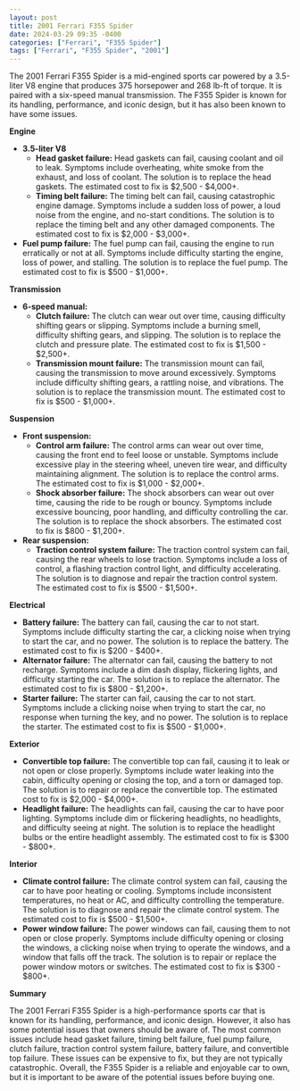 ```yaml
---
layout: post
title: 2001 Ferrari F355 Spider
date: 2024-03-29 09:35 -0400
categories: ["Ferrari", "F355 Spider"]
tags: ["Ferrari", "F355 Spider", "2001"]
---
```

The 2001 Ferrari F355 Spider is a mid-engined sports car powered by a 3.5-liter V8 engine that produces 375 horsepower and 268 lb-ft of torque. It is paired with a six-speed manual transmission. The F355 Spider is known for its handling, performance, and iconic design, but it has also been known to have some issues.

**Engine**

* **3.5-liter V8**
    * **Head gasket failure:** Head gaskets can fail, causing coolant and oil to leak. Symptoms include overheating, white smoke from the exhaust, and loss of coolant. The solution is to replace the head gaskets. The estimated cost to fix is $2,500 - $4,000+.
    * **Timing belt failure:** The timing belt can fail, causing catastrophic engine damage. Symptoms include a sudden loss of power, a loud noise from the engine, and no-start conditions. The solution is to replace the timing belt and any other damaged components. The estimated cost to fix is $2,000 - $3,000+.
* **Fuel pump failure:** The fuel pump can fail, causing the engine to run erratically or not at all. Symptoms include difficulty starting the engine, loss of power, and stalling. The solution is to replace the fuel pump. The estimated cost to fix is $500 - $1,000+.

**Transmission**

* **6-speed manual:**
    * **Clutch failure:** The clutch can wear out over time, causing difficulty shifting gears or slipping. Symptoms include a burning smell, difficulty shifting gears, and slipping. The solution is to replace the clutch and pressure plate. The estimated cost to fix is $1,500 - $2,500+.
    * **Transmission mount failure:** The transmission mount can fail, causing the transmission to move around excessively. Symptoms include difficulty shifting gears, a rattling noise, and vibrations. The solution is to replace the transmission mount. The estimated cost to fix is $500 - $1,000+.

**Suspension**

* **Front suspension:**
    * **Control arm failure:** The control arms can wear out over time, causing the front end to feel loose or unstable. Symptoms include excessive play in the steering wheel, uneven tire wear, and difficulty maintaining alignment. The solution is to replace the control arms. The estimated cost to fix is $1,000 - $2,000+.
    * **Shock absorber failure:** The shock absorbers can wear out over time, causing the ride to be rough or bouncy. Symptoms include excessive bouncing, poor handling, and difficulty controlling the car. The solution is to replace the shock absorbers. The estimated cost to fix is $800 - $1,200+.
* **Rear suspension:**
    * **Traction control system failure:** The traction control system can fail, causing the rear wheels to lose traction. Symptoms include a loss of control, a flashing traction control light, and difficulty accelerating. The solution is to diagnose and repair the traction control system. The estimated cost to fix is $500 - $1,500+.

**Electrical**

* **Battery failure:** The battery can fail, causing the car to not start. Symptoms include difficulty starting the car, a clicking noise when trying to start the car, and no power. The solution is to replace the battery. The estimated cost to fix is $200 - $400+.
* **Alternator failure:** The alternator can fail, causing the battery to not recharge. Symptoms include a dim dash display, flickering lights, and difficulty starting the car. The solution is to replace the alternator. The estimated cost to fix is $800 - $1,200+.
* **Starter failure:** The starter can fail, causing the car to not start. Symptoms include a clicking noise when trying to start the car, no response when turning the key, and no power. The solution is to replace the starter. The estimated cost to fix is $500 - $1,000+.

**Exterior**

* **Convertible top failure:** The convertible top can fail, causing it to leak or not open or close properly. Symptoms include water leaking into the cabin, difficulty opening or closing the top, and a torn or damaged top. The solution is to repair or replace the convertible top. The estimated cost to fix is $2,000 - $4,000+.
* **Headlight failure:** The headlights can fail, causing the car to have poor lighting. Symptoms include dim or flickering headlights, no headlights, and difficulty seeing at night. The solution is to replace the headlight bulbs or the entire headlight assembly. The estimated cost to fix is $300 - $800+.

**Interior**

* **Climate control failure:** The climate control system can fail, causing the car to have poor heating or cooling. Symptoms include inconsistent temperatures, no heat or AC, and difficulty controlling the temperature. The solution is to diagnose and repair the climate control system. The estimated cost to fix is $500 - $1,500+.
* **Power window failure:** The power windows can fail, causing them to not open or close properly. Symptoms include difficulty opening or closing the windows, a clicking noise when trying to operate the windows, and a window that falls off the track. The solution is to repair or replace the power window motors or switches. The estimated cost to fix is $300 - $800+.

**Summary**

The 2001 Ferrari F355 Spider is a high-performance sports car that is known for its handling, performance, and iconic design. However, it also has some potential issues that owners should be aware of. The most common issues include head gasket failure, timing belt failure, fuel pump failure, clutch failure, traction control system failure, battery failure, and convertible top failure. These issues can be expensive to fix, but they are not typically catastrophic. Overall, the F355 Spider is a reliable and enjoyable car to own, but it is important to be aware of the potential issues before buying one.
